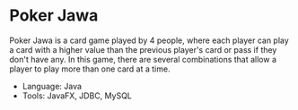 # Poker Jawa

Poker Jawa is a card game played by 4 people, where each player can play a card with a higher value than the previous player's card or pass if they don't have any. In this game, there are several combinations that allow a player to play more than one card at a time.

- Language: Java
- Tools: JavaFX, JDBC, MySQL
